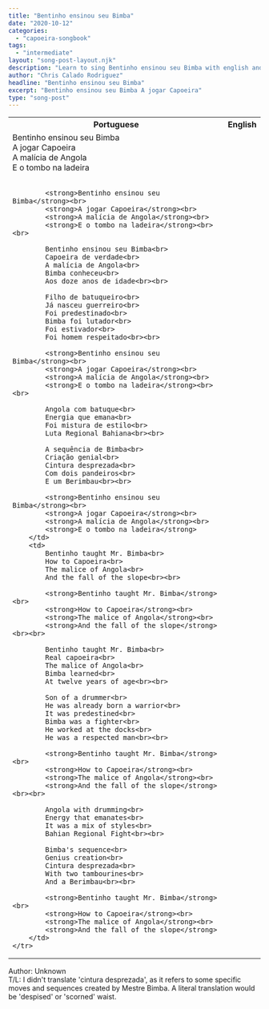 ```yaml
---
title: "Bentinho ensinou seu Bimba"
date: "2020-10-12"
categories:
  - "capoeira-songbook"
tags:
  - "intermediate"
layout: "song-post-layout.njk"
description: "Learn to sing Bentinho ensinou seu Bimba with english and portuguese translations along with a video to help you learn."
author: "Chris Calado Rodriguez"
headline: "Bentinho ensinou seu Bimba"
excerpt: "Bentinho ensinou seu Bimba A jogar Capoeira"
type: "song-post"
---
```


<table class="capoeira-table">
    <tr class="header-row">
        <th>Portuguese</th>
        <th>English</th>
    </tr>
    <tr>
        <td>
            Bentinho ensinou seu Bimba<br>
            A jogar Capoeira<br>
            A malícia de Angola<br>
            E o tombo na ladeira<br><br>
            
            <strong>Bentinho ensinou seu Bimba</strong><br>
            <strong>A jogar Capoeira</strong><br>
            <strong>A malícia de Angola</strong><br>
            <strong>E o tombo na ladeira</strong><br><br>

            Bentinho ensinou seu Bimba<br>
            Capoeira de verdade<br>
            A malícia de Angola<br>
            Bimba conheceu<br>
            Aos doze anos de idade<br><br>

            Filho de batuqueiro<br>
            Já nasceu guerreiro<br>
            Foi predestinado<br>
            Bimba foi lutador<br>
            Foi estivador<br>
            Foi homem respeitado<br><br>

            <strong>Bentinho ensinou seu Bimba</strong><br>
            <strong>A jogar Capoeira</strong><br>
            <strong>A malícia de Angola</strong><br>
            <strong>E o tombo na ladeira</strong><br><br>

            Angola com batuque<br>
            Energia que emana<br>
            Foi mistura de estilo<br>
            Luta Regional Bahiana<br><br>

            A sequência de Bimba<br>
            Criação genial<br>
            Cintura desprezada<br>
            Com dois pandeiros<br>
            E um Berimbau<br><br>
            
            <strong>Bentinho ensinou seu Bimba</strong><br>
            <strong>A jogar Capoeira</strong><br>
            <strong>A malícia de Angola</strong><br>
            <strong>E o tombo na ladeira</strong>
        </td>
        <td>
            Bentinho taught Mr. Bimba<br>
            How to Capoeira<br>
            The malice of Angola<br>
            And the fall of the slope<br><br>

            <strong>Bentinho taught Mr. Bimba</strong><br>
            <strong>How to Capoeira</strong><br>
            <strong>The malice of Angola</strong><br>
            <strong>And the fall of the slope</strong><br><br>

            Bentinho taught Mr. Bimba<br>
            Real capoeira<br>
            The malice of Angola<br>
            Bimba learned<br>
            At twelve years of age<br><br>

            Son of a drummer<br>
            He was already born a warrior<br>
            It was predestined<br>
            Bimba was a fighter<br>
            He worked at the docks<br>
            He was a respected man<br><br>

            <strong>Bentinho taught Mr. Bimba</strong><br>
            <strong>How to Capoeira</strong><br>
            <strong>The malice of Angola</strong><br>
            <strong>And the fall of the slope</strong><br><br>

            Angola with drumming<br>
            Energy that emanates<br>
            It was a mix of styles<br>
            Bahian Regional Fight<br><br>

            Bimba's sequence<br>
            Genius creation<br>
            Cintura desprezada<br>
            With two tambourines<br>
            And a Berimbau<br><br>

            <strong>Bentinho taught Mr. Bimba</strong><br>
            <strong>How to Capoeira</strong><br>
            <strong>The malice of Angola</strong><br>
            <strong>And the fall of the slope</strong>
        </td>
    </tr>
</table>
<figcaption>

Author: Unknown<br>
T/L: I didn't translate 'cintura desprezada', as it refers to some specific moves and sequences created by Mestre Bimba. A literal translation would be 'despised' or 'scorned' waist.

</figcaption>